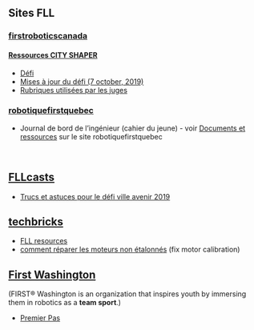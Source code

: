 ## Sites FLL

### [firstroboticscanada](https://www.firstroboticscanada.org/fll/)
#### [Ressources CITY SHAPER](https://www.firstinspires.org/resource-library/fll/challenge-and-resources)
* [Défi](https://firstinspiresst01.blob.core.windows.net/fll/2020/city-shaper-challenge.pdf)
* [Mises à jour du défi (7 october, 2019)](https://firstinspiresst01.blob.core.windows.net/fll/2020/city-shaper-challenge-updates.pdf)
* [Rubriques utilisées par les juges](https://firstinspiresst01.blob.core.windows.net/fll/2020/first-lego-league-rubrics.pdf)

### [robotiquefirstquebec](https://robotiquefirstquebec.org/fll/)
* Journal de bord de l’ingénieur (cahier du jeune)  - voir [Documents et ressources](https://robotiquefirstquebec.org/fll/defi-documentation/) sur le site robotiquefirstquebec

<br>

## [FLLcasts](https://www.fllcasts.com/)
* [Trucs et astuces pour le défi ville avenir 2019](https://www.fllcasts.com/competitions/first-lego-league/2019-city-shaper-challenge/tips-and-tricks-fll-2019)

## [techbricks](https://techbrick.com)
* [FLL resources](https://techbrick.com/fll-resources/fll2019)
* [comment réparer les moteurs non étalonnés](https://techbrick.com/techbrick/Lego/TechBrick/TechTips/NXTCalibration/) (fix motor calibration)

## [First Washington](http://fll.firstwa.org)
(FIRST® Washington is an organization that inspires youth by immersing them in robotics as a <b>team sport</b>.)
* [Premier Pas](http://fll.firstwa.org/wp-content/uploads/2018/10/FIRST%20Steps%20-%20FLL%20Complete%20Guide.pdf)
